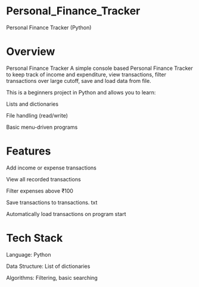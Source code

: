 # Personal_Finance_Tracker

Personal Finance Tracker (Python)

# Overview

Personal Finance Tracker A simple console based Personal Finance Tracker to keep track of income and expenditure, view transactions, filter transactions over large cutoff, save and load data from file.

This is a beginners project in Python and allows you to learn:

Lists and dictionaries

File handling (read/write)

Basic menu-driven programs

# Features

Add income or expense transactions

View all recorded transactions

Filter expenses above ₹100

Save transactions to transactions. txt

Automatically load transactions on program start

# Tech Stack

Language: Python

Data Structure: List of dictionaries

Algorithms: Filtering, basic searching
